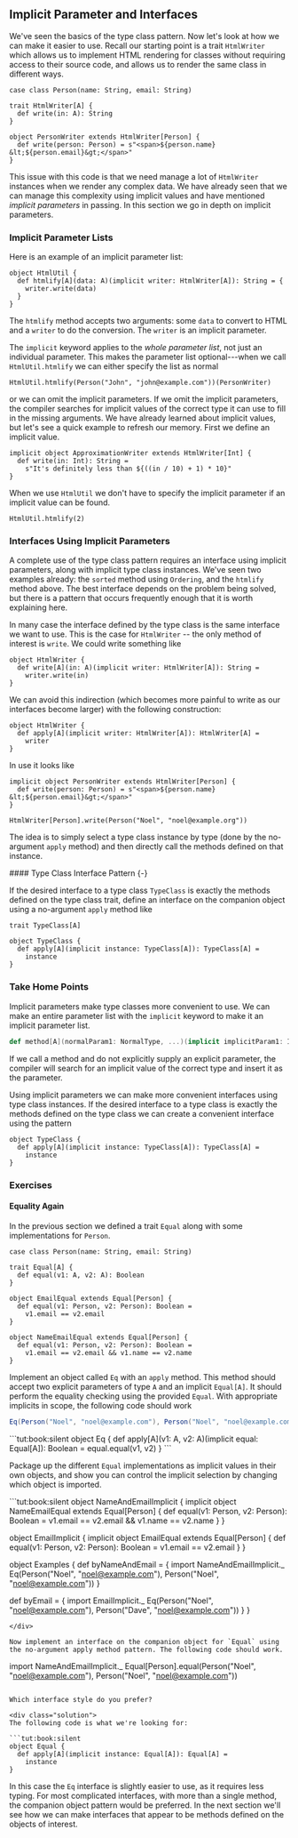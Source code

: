 ## Implicit Parameter and Interfaces

We've seen the basics of the type class pattern. Now let's look at how we can make it easier to use. Recall our starting point is a trait `HtmlWriter` which allows us to implement HTML rendering for classes without requiring access to their source code, and allows us to render the same class in different ways.

```tut:invisible
case class Person(name: String, email: String)
```

```tut:book:silent
trait HtmlWriter[A] {
  def write(in: A): String
}

object PersonWriter extends HtmlWriter[Person] {
  def write(person: Person) = s"<span>${person.name} &lt;${person.email}&gt;</span>"
}
```

This issue with this code is that we need manage a lot of `HtmlWriter` instances when we render any complex data. We have already seen that we can manage this complexity using implicit values and have mentioned *implicit parameters* in passing. In this section we go in depth on implicit parameters.

### Implicit Parameter Lists

Here is an example of an implicit parameter list:

```tut:book:silent
object HtmlUtil {
  def htmlify[A](data: A)(implicit writer: HtmlWriter[A]): String = {
    writer.write(data)
  }
}
```

The `htmlify` method accepts two arguments: some `data` to convert to HTML and a `writer` to do the conversion. The `writer` is an implicit parameter.

The `implicit` keyword applies to the *whole parameter list*, not just an individual parameter. This makes the parameter list optional---when we call `HtmlUtil.htmlify` we can either specify the list as normal

```tut:book
HtmlUtil.htmlify(Person("John", "john@example.com"))(PersonWriter)
```

or we can omit the implicit parameters. If we omit the implicit parameters, the compiler searches for implicit values of the correct type it can use to fill in the missing arguments. We have already learned about implicit values, but let's see a quick example to refresh our memory. First we define an implicit value.

```tut:book:silent
implicit object ApproximationWriter extends HtmlWriter[Int] {
  def write(in: Int): String =
    s"It's definitely less than ${((in / 10) + 1) * 10}"
}
```

When we use `HtmlUtil` we don't have to specify the implicit parameter if an implicit value can be found.

```tut:book:silent
HtmlUtil.htmlify(2)
```

### Interfaces Using Implicit Parameters

A complete use of the type class pattern requires an interface using implicit parameters, along with implicit type class instances. We've seen two examples already: the `sorted` method using `Ordering`, and the `htmlify` method above. The best interface depends on the problem being solved, but there is a pattern that occurs frequently enough that it is worth explaining here.

In many case the interface defined by the type class is the same interface we want to use. This is the case for `HtmlWriter` -- the only method of interest is `write`. We could write something like

```tut:book:silent
object HtmlWriter {
  def write[A](in: A)(implicit writer: HtmlWriter[A]): String =
    writer.write(in)
}
```

We can avoid this indirection (which becomes more painful to write as our interfaces become larger) with the following construction:

```tut:book:silent
object HtmlWriter {
  def apply[A](implicit writer: HtmlWriter[A]): HtmlWriter[A] =
    writer
}
```

In use it looks like

```tut:invisible
implicit object PersonWriter extends HtmlWriter[Person] {
  def write(person: Person) = s"<span>${person.name} &lt;${person.email}&gt;</span>"
}
```

```tut:book:silent
HtmlWriter[Person].write(Person("Noel", "noel@example.org"))
```

The idea is to simply select a type class instance by type (done by the no-argument `apply` method) and then directly call the methods defined on that instance.

<div class="callout callout-info">
#### Type Class Interface Pattern {-}

If the desired interface to a type class `TypeClass` is exactly the methods defined on the type class trait, define an interface on the companion object using a no-argument `apply` method like

```tut:invisible
trait TypeClass[A]
```

```tut:book:silent
object TypeClass {
  def apply[A](implicit instance: TypeClass[A]): TypeClass[A] =
    instance
}
```
</div>

### Take Home Points

Implicit parameters make type classes more convenient to use. We can make an entire parameter list with the `implicit` keyword to make it an implicit parameter list.

```scala
def method[A](normalParam1: NormalType, ...)(implicit implicitParam1: ImplicitType[A], ...)
```

If we call a method and do not explicitly supply an explicit parameter, the compiler will search for an implicit value of the correct type and insert it as the parameter.

Using implicit parameters we can make more convenient interfaces using type class instances. If the desired interface to a type class is exactly the methods defined on the type class we can create a convenient interface using the pattern

```tut:book:silent
object TypeClass {
  def apply[A](implicit instance: TypeClass[A]): TypeClass[A] =
    instance
}
```

### Exercises

#### Equality Again

In the previous section we defined a trait `Equal` along with some implementations for `Person`.

```tut:book:silent
case class Person(name: String, email: String)

trait Equal[A] {
  def equal(v1: A, v2: A): Boolean
}

object EmailEqual extends Equal[Person] {
  def equal(v1: Person, v2: Person): Boolean =
    v1.email == v2.email
}

object NameEmailEqual extends Equal[Person] {
  def equal(v1: Person, v2: Person): Boolean =
    v1.email == v2.email && v1.name == v2.name
}
```

Implement an object called `Eq` with an `apply` method. This method should accept two explicit parameters of type `A` and an implicit `Equal[A]`. It should perform the equality checking using the provided `Equal`. With appropriate implicits in scope, the following code should work

```scala
Eq(Person("Noel", "noel@example.com"), Person("Noel", "noel@example.com"))
```

<div class="solution">
```tut:book:silent
object Eq {
  def apply[A](v1: A, v2: A)(implicit equal: Equal[A]): Boolean =
    equal.equal(v1, v2)
}
```
</div>

Package up the different `Equal` implementations as implicit values in their own objects, and show you can control the implicit selection by changing which object is imported.

<div class="solution">
```tut:book:silent
object NameAndEmailImplicit {
  implicit object NameEmailEqual extends Equal[Person] {
    def equal(v1: Person, v2: Person): Boolean =
      v1.email == v2.email && v1.name == v2.name
  }
}

object EmailImplicit {
  implicit object EmailEqual extends Equal[Person] {
    def equal(v1: Person, v2: Person): Boolean =
      v1.email == v2.email
  }
}

object Examples {
  def byNameAndEmail = {
    import NameAndEmailImplicit._
    Eq(Person("Noel", "noel@example.com"), Person("Noel", "noel@example.com"))
  }

  def byEmail = {
    import EmailImplicit._
    Eq(Person("Noel", "noel@example.com"), Person("Dave", "noel@example.com"))
  }
}
```
</div>

Now implement an interface on the companion object for `Equal` using the no-argument apply method pattern. The following code should work.

```
import NameAndEmailImplicit._
Equal[Person].equal(Person("Noel", "noel@example.com"), Person("Noel", "noel@example.com"))
```

Which interface style do you prefer?

<div class="solution">
The following code is what we're looking for:

```tut:book:silent
object Equal {
  def apply[A](implicit instance: Equal[A]): Equal[A] =
    instance
}
```

In this case the `Eq` interface is slightly easier to use, as it requires less typing. For most complicated interfaces, with more than a single method, the companion object pattern would be preferred. In the next section we'll see how we can make interfaces that appear to be methods defined on the objects of interest.
</div>
